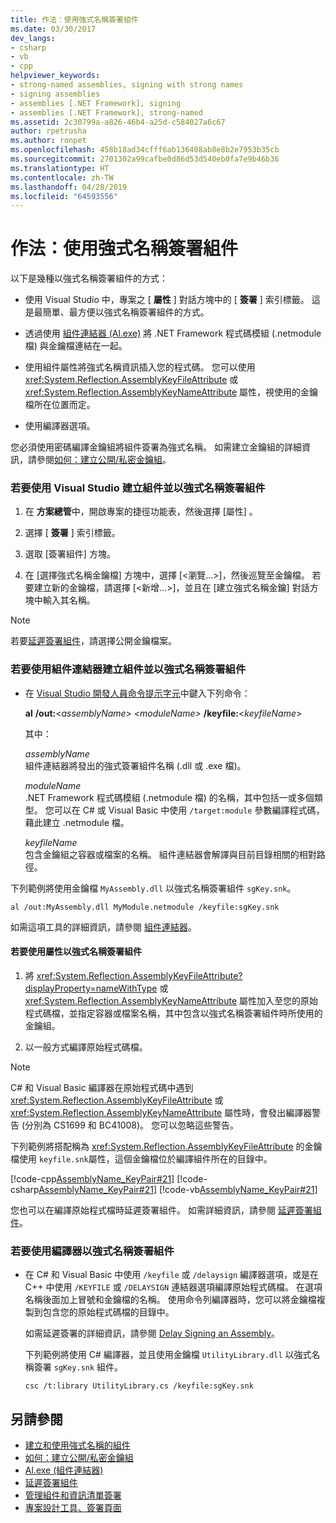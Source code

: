 ```yaml
---
title: 作法：使用強式名稱簽署組件
ms.date: 03/30/2017
dev_langs:
- csharp
- vb
- cpp
helpviewer_keywords:
- strong-named assemblies, signing with strong names
- signing assemblies
- assemblies [.NET Framework], signing
- assemblies [.NET Framework], strong-named
ms.assetid: 2c30799a-a826-46b4-a25d-c584027a6c67
author: rpetrusha
ms.author: ronpet
ms.openlocfilehash: 458b18ad34cfff6ab136408ab8e8b2e7953b35cb
ms.sourcegitcommit: 2701302a99cafbe0d86d53d540eb0fa7e9b46b36
ms.translationtype: HT
ms.contentlocale: zh-TW
ms.lasthandoff: 04/28/2019
ms.locfileid: "64593556"
---
```

# <a name="how-to-sign-an-assembly-with-a-strong-name"></a>作法：使用強式名稱簽署組件
以下是幾種以強式名稱簽署組件的方式：  
  
- 使用 Visual Studio 中，專案之 [ **屬性** ] 對話方塊中的 [ **簽署** ] 索引標籤。 這是最簡單、最方便以強式名稱簽署組件的方式。  
  
- 透過使用 [組件連結器 (Al.exe)](../../../docs/framework/tools/al-exe-assembly-linker.md) 將 .NET Framework 程式碼模組 (.netmodule 檔) 與金鑰檔連結在一起。  
  
- 使用組件屬性將強式名稱資訊插入您的程式碼。 您可以使用 <xref:System.Reflection.AssemblyKeyFileAttribute> 或 <xref:System.Reflection.AssemblyKeyNameAttribute> 屬性，視使用的金鑰檔所在位置而定。  
  
- 使用編譯器選項。  
  
 您必須使用密碼編譯金鑰組將組件簽署為強式名稱。 如需建立金鑰組的詳細資訊，請參閱[如何：建立公開/私密金鑰組](../../../docs/framework/app-domains/how-to-create-a-public-private-key-pair.md)。  
  
### <a name="to-create-and-sign-an-assembly-with-a-strong-name-by-using-visual-studio"></a>若要使用 Visual Studio 建立組件並以強式名稱簽署組件  
  
1. 在 **方案總管**中，開啟專案的捷徑功能表，然後選擇 [屬性] 。  
  
2. 選擇 [ **簽署** ] 索引標籤。  
  
3. 選取 [簽署組件] 方塊。  
  
4. 在 [選擇強式名稱金鑰檔] 方塊中，選擇 [\<瀏覽...>]，然後巡覽至金鑰檔。 若要建立新的金鑰檔，請選擇 [\<新增...>]，並且在 [建立強式名稱金鑰] 對話方塊中輸入其名稱。  
  
> [!NOTE]
>  若要[延遲簽署組件](../../../docs/framework/app-domains/delay-sign-assembly.md)，請選擇公開金鑰檔案。  
  
### <a name="to-create-and-sign-an-assembly-with-a-strong-name-by-using-the-assembly-linker"></a>若要使用組件連結器建立組件並以強式名稱簽署組件  
  
- 在 [Visual Studio 開發人員命令提示字元](../../../docs/framework/tools/developer-command-prompt-for-vs.md)中鍵入下列命令：  
  
     **al** **/out:**\<*assemblyName*> *\<moduleName>* **/keyfile:**\<*keyfileName*>  
  
     其中：  
  
     *assemblyName*  
     組件連結器將發出的強式簽署組件名稱 (.dll 或 .exe 檔)。  
  
     *moduleName*  
     .NET Framework 程式碼模組 (.netmodule 檔) 的名稱，其中包括一或多個類型。 您可以在 C# 或 Visual Basic 中使用 `/target:module` 參數編譯程式碼，藉此建立 .netmodule 檔。  
  
     *keyfileName*  
     包含金鑰組之容器或檔案的名稱。 組件連結器會解譯與目前目錄相關的相對路徑。  
  
 下列範例將使用金鑰檔 `MyAssembly.dll` 以強式名稱簽署組件 `sgKey.snk`。  
  
```  
al /out:MyAssembly.dll MyModule.netmodule /keyfile:sgKey.snk  
```  
  
 如需這項工具的詳細資訊，請參閱 [組件連結器](../../../docs/framework/tools/al-exe-assembly-linker.md)。  
  
#### <a name="to-sign-an-assembly-with-a-strong-name-by-using-attributes"></a>若要使用屬性以強式名稱簽署組件  
  
1. 將 <xref:System.Reflection.AssemblyKeyFileAttribute?displayProperty=nameWithType> 或 <xref:System.Reflection.AssemblyKeyNameAttribute> 屬性加入至您的原始程式碼檔，並指定容器或檔案名稱，其中包含以強式名稱簽署組件時所使用的金鑰組。  
  
2. 以一般方式編譯原始程式碼檔。  
  
> [!NOTE]
>  C# 和 Visual Basic 編譯器在原始程式碼中遇到 <xref:System.Reflection.AssemblyKeyFileAttribute> 或 <xref:System.Reflection.AssemblyKeyNameAttribute> 屬性時，會發出編譯器警告 (分別為 CS1699 和 BC41008)。 您可以忽略這些警告。  
  
 下列範例將搭配稱為 <xref:System.Reflection.AssemblyKeyFileAttribute> 的金鑰檔使用 `keyfile.snk`屬性，這個金鑰檔位於編譯組件所在的目錄中。  
  
 [!code-cpp[AssemblyName_KeyPair#21](../../../samples/snippets/cpp/VS_Snippets_CLR/AssemblyName_KeyPair/CPP/keyfileattrib.cpp#21)]
 [!code-csharp[AssemblyName_KeyPair#21](../../../samples/snippets/csharp/VS_Snippets_CLR/AssemblyName_KeyPair/CS/keyfileattrib.cs#21)]
 [!code-vb[AssemblyName_KeyPair#21](../../../samples/snippets/visualbasic/VS_Snippets_CLR/AssemblyName_KeyPair/VB/keyfileattrib.vb#21)]  
  
 您也可以在編譯原始程式檔時延遲簽署組件。 如需詳細資訊，請參閱 [延遲簽署組件](../../../docs/framework/app-domains/delay-sign-assembly.md)。  
  
### <a name="to-sign-an-assembly-with-a-strong-name-by-using-the-compiler"></a>若要使用編譯器以強式名稱簽署組件  
  
- 在 C# 和 Visual Basic 中使用 `/keyfile` 或 `/delaysign` 編譯器選項，或是在 C++ 中使用 `/KEYFILE` 或 `/DELAYSIGN` 連結器選項編譯原始程式碼檔。 在選項名稱後面加上冒號和金鑰檔的名稱。 使用命令列編譯器時，您可以將金鑰檔複製到包含您的原始程式碼檔的目錄中。  
  
     如需延遲簽署的詳細資訊，請參閱 [Delay Signing an Assembly](../../../docs/framework/app-domains/delay-sign-assembly.md)。  
  
     下列範例將使用 C# 編譯器，並且使用金鑰檔 `UtilityLibrary.dll` 以強式名稱簽署 `sgKey.snk` 組件。  
  
    ```  
    csc /t:library UtilityLibrary.cs /keyfile:sgKey.snk  
    ```  
  
## <a name="see-also"></a>另請參閱

- [建立和使用強式名稱的組件](../../../docs/framework/app-domains/create-and-use-strong-named-assemblies.md)
- [如何：建立公開/私密金鑰組](../../../docs/framework/app-domains/how-to-create-a-public-private-key-pair.md)
- [Al.exe (組件連結器)](../../../docs/framework/tools/al-exe-assembly-linker.md)
- [延遲簽署組件](../../../docs/framework/app-domains/delay-sign-assembly.md)
- [管理組件和資訊清單簽署](/visualstudio/ide/managing-assembly-and-manifest-signing)
- [專案設計工具、簽署頁面](/visualstudio/ide/reference/signing-page-project-designer)

